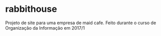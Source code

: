 # rabbithouse
Projeto de site para uma empresa de maid cafe. Feito durante o curso de Organização da Informação em 2017/1
